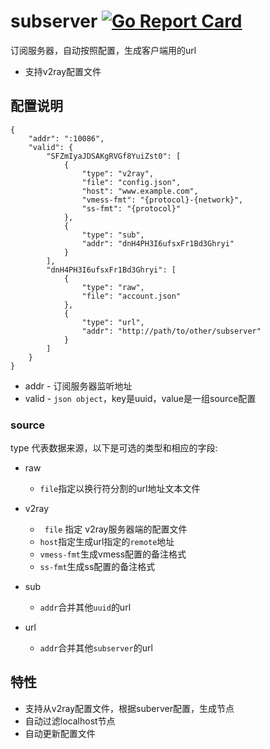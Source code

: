 # subserver [![Go Report Card](https://goreportcard.com/badge/github.com/popstk/subserver)](https://goreportcard.com/report/github.com/popstk/subserver)
订阅服务器，自动按照配置，生成客户端用的url
- 支持v2ray配置文件

## 配置说明
```
{
    "addr": ":10086",
    "valid": {
        "SFZmIyaJDSAKgRVGf8YuiZst0": [
            {
                "type": "v2ray",
                "file": "config.json",
                "host": "www.example.com",
                "vmess-fmt": "{protocol}-{network}",
                "ss-fmt": "{protocol}"
            },
            {
                "type": "sub",
                "addr": "dnH4PH3I6ufsxFr1Bd3Ghryi"
            }
        ],
        "dnH4PH3I6ufsxFr1Bd3Ghryi": [
            {
                "type": "raw",
                "file": "account.json"
            },
            {
                "type": "url",
                "addr": "http://path/to/other/subserver"
            }
        ]
    }
}
```
- addr - 订阅服务器监听地址
- valid - `json object`，key是uuid，value是一组source配置

###  source
type 代表数据来源，以下是可选的类型和相应的字段:

- raw
  - `file`指定以换行符分割的url地址文本文件

- v2ray 
  - ` file` 指定 v2ray服务器端的配置文件
  - `host`指定生成url指定的`remote`地址
  - `vmess-fmt`生成vmess配置的备注格式
  - `ss-fmt`生成ss配置的备注格式

- sub
    - `addr`合并其他`uuid`的url

- url
    - `addr`合并其他`subserver`的url
 
## 特性
- 支持从v2ray配置文件，根据suberver配置，生成节点
- 自动过滤localhost节点
- 自动更新配置文件

